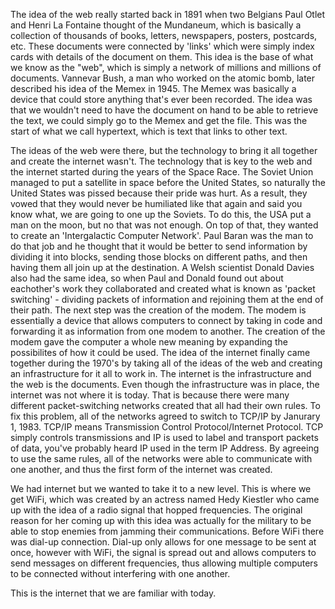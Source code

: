 The idea of the web really started back in 1891 when two Belgians Paul Otlet and Henri La Fontaine thought of the Mundaneum, which is basically a collection of thousands of books, letters, newspapers, posters, postcards, etc. These documents were connected by 'links' which were simply index cards with details of the document on them. This idea is the base of what we know as the "web", which is simply a network of millions and millions of documents. Vannevar Bush, a man who worked on the atomic bomb, later described his idea of the Memex in 1945. The Memex was basically a device that could store anything that's ever been recorded. The idea was that we wouldn't need to have the document on hand to be able to retrieve the text, we could simply go to the Memex and get the file. This was the start of what we call hypertext, which is text that links to other text. 

The ideas of the web were there, but the technology to bring it all together and create the internet wasn't. The technology that is key to the web and the internet started during the years of the Space Race. The Soviet Union managed to put a satellite in space before the United States, so naturally the United States was pissed because their pride was hurt. As a result, they vowed that they would never be humiliated like that again and said you know what, we are going to one up the Soviets. To do this, the USA put a man on the moon, but no that was not enough. On top of that, they wanted to create an 'Intergalactic Computer Network'. Paul Baran was the man to do that job and he thought that it would be better to send information by dividing it into blocks, sending those blocks on different paths, and then having them all join up at the destination. A Welsh scientist Donald Davies also had the same idea, so when Paul and Donald found out about eachother's work they collaborated and created what is known as 'packet switching' - dividing packets of information and rejoining them at the end of their path. The next step was the creation of the modem. The modem is essentially a device that allows computers to connect by taking in code and forwarding it as information from one modem to another. The creation of the modem gave the computer a whole new meaning by expanding the possibilites of how it could be used. The idea of the internet finally came together during the 1970's by taking all of the ideas of the web and creating an infrastructure for it all to work in. The internet is the infrastructure and the web is the documents. Even though the infrastructure was in place, the internet was not where it is today. That is because there were many different packet-switching networks created that all had their own rules. To fix this problem, all of the networks agreed to switch to TCP/IP by Janurary 1, 1983. TCP/IP means Transmission Control Protocol/Internet Protocol. TCP simply controls transmissions and IP is used to label and transport packets of data, you've probably heard IP used in the term IP Address. By agreeing to use the same rules, all of the networks were able to communicate with one another, and thus the first form of the internet was created. 

We had internet but we wanted to take it to a new level. This is where we get WiFi, which was created by an actress named Hedy Kiestler who came up with the idea of a radio signal that hopped frequencies. The original reason for her coming up with this idea was actually for the military to be able to stop enemies from jamming their communications. Before WiFi there was dial-up connection. Dial-up only allows for one message to be sent at once, however with WiFi, the signal is spread out and allows computers to send messages on different frequencies, thus allowing multiple computers to be connected without interfering with one another. 

This is the internet that we are familiar with today.